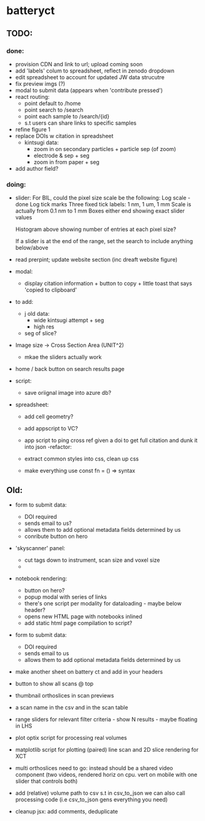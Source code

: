 # batteryct

## TODO:

### done:

- provision CDN and link to url; upload coming soon
- add 'labels' colum to spreadsheet, reflect in zenodo dropdown
- edit spreadsheet to account for updated JW data strucutre
- fix preview imgs (?)
- modal to submit data (appears when 'contribute pressed')
- react routing:
  - point default to /home
  - point search to /search
  - point each sample to /search/{id}
  - s.t users can share links to specific samples
- refine figure 1
- replace DOIs w citation in spreadsheet
  - kintsugi data:
    - zoom in on secondary particles + particle sep (of zoom)
    - electrode & sep + seg
    - zoom in from paper + seg
- add author field?

### doing:

- slider:
  For BIL, could the pixel size scale be the following:
  Log scale - done
  Log tick marks
  Three fixed tick labels: 1 nm, 1 um, 1 mm
  Scale is actually from 0.1 nm to 1 mm
  Boxes either end showing exact slider values

  Histogram above showing number of entries at each pixel size?

  If a slider is at the end of the range, set the search to include anything below/above

- read prerpint; update website section (inc dreaft website figure)
- modal:

  - display citation information + button to copy + little toast that says 'copied to clipboard'

- to add:

  - j old data:
    - wide kintsugi attempt + seg
    - high res
  - seg of slice?

- Image size -> Cross Section Area (UNIT^2)

  - mkae the sliders actually work

- home / back button on search results page
- script:
  - save oriignal image into azure db?
- spreadsheet:

  - add cell geometry?

  - add appscript to VC?
  - app script to ping cross ref given a doi to get full citation and dunk it into json
    -refactor:
  - extract common styles into css, clean up css
  - make everything use const fn = () => syntax

## Old:

- form to submit data:
  - DOI required
  - sends email to us?
  - allows them to add optional metadata fields determined by us
  - conribute button on hero
- 'skyscanner' panel:
  - cut tags down to instrument, scan size and voxel size
  -
- notebook rendering:

  - button on hero?
  - popup modal with series of links
  - there's one script per modality for dataloading - maybe below header?
  - opens new HTML page with notebooks inlined
  - add static html page compilation to script?

- form to submit data:
  - DOI required
  - sends email to us
  - allows them to add optional metadata fields determined by us
- make another sheet on battery ct and add in your headers
- button to show all scans @ top
- thumbnail orthoslices in scan previews
- a scan name in the csv and in the scan table
- range sliders for relevant filter criteria - show N results - maybe floating in LHS
- plot optix script for processing real volumes
- matplotlib script for plotting (paired) line scan and 2D slice rendering for XCT
- multi orthoslices need to go: instead should be a shared video component (two videos, rendered horiz on cpu. vert on mobile with one slider that controls both)
- add (relative) volume path to csv s.t in csv_to_json we can also call processing code (i.e csv_to_json gens everything you need)
- cleanup jsx: add comments, deduplicate
